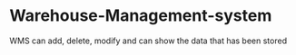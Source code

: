 # Warehouse-Management-system
WMS can add, delete, modify and can show the data that has been stored

